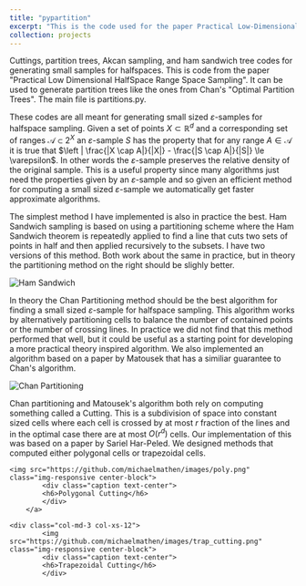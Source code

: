 ```yaml
---
title: "pypartition"
excerpt: "This is the code used for the paper Practical Low-Dimensional Halfspace Range Space Sampling. <br/><img src='/images/trap_cutting.png'>"
collection: projects
---
```

Cuttings, partition trees, Akcan sampling, and ham sandwich tree codes for generating small samples for halfspaces. This is code from the paper "Practical Low Dimensional HalfSpace Range Space Sampling". It can be used to generate partition trees like the ones from Chan's "Optimal Partition Trees". The main file is partitions.py. 

These codes are all meant for generating small sized $\varepsilon$-samples for halfspace sampling. Given a set of points $X \subset \mathbb{R}^d$ and a corresponding set of ranges $\mathcal{A} \subset 2^X$ an $\varepsilon$-sample $S$ has the property that for any range $A \in \mathcal{A}$ it is true that $\left | \frac{|X \cap A|}{|X|} - \frac{|S \cap A|}{|S|} \le \varepsilon$. In other words the $\varepsilon$-sample preserves the relative density of the original sample. This is a useful property since many algorithms just need the properties given by an $\varepsilon$-sample and so given an efficient method for computing a small sized $\varepsilon$-sample we automatically get faster approximate algorithms. 

The simplest method I have implemented is also in practice the best. Ham Sandwich sampling is based on using a partitioning scheme where the Ham Sandwich theorem is repeatedly applied to find a line that cuts two sets of points in half and then applied recursively to the subsets. I have two versions of this method. Both work about the same in practice, but in theory the partitioning method on the right should be slighly better.

![Ham Sandwich](https://github.com/michaelmathen/images/hamsandwich.jpg)

In theory the Chan Partitioning method should be the best algorithm for finding a small sized $\varepsilon$-sample for halfspace sampling. This algorithm works by alternatively partitioning cells to 
balance the number of contained points or the number of crossing lines. In practice we did not find that this method performed that well, but it could be useful as a starting point for developing a more practical theory inspired algorithm. We also implemented an algorithm based on a paper by Matousek that has a similiar guarantee to Chan's algorithm. 

![Chan Partitioning](https://github.com/michaelmathen/images/Partitioning.jpg)

Chan partitioning and Matousek's algorithm both rely on computing something called a Cutting. This is a subdivision of space into constant sized cells where each cell is crossed by at most $r$ fraction of the lines and in the optimal case there are at most $O(r^d)$ cells. Our implementation of this was based on a paper by Sariel Har-Peled. We designed methods that computed either polygonal cells or trapezoidal cells. 

<div class="container-fluid">
    <div class="row equal-height">
    <div class="col-md-3 col-xs-12">

    <img src="https://github.com/michaelmathen/images/poly.png" class="img-responsive center-block">
            <div class="caption text-center">
            <h6>Polygonal Cutting</h6>
            </div>
        </a>
   </div>
  
    <div class="col-md-3 col-xs-12">
            <img src="https://github.com/michaelmathen/images/trap_cutting.png" class="img-responsive center-block">
            <div class="caption text-center">
            <h6>Trapezoidal Cutting</h6>
            </div>
  </a>
    </div>
  </div>
</div>


